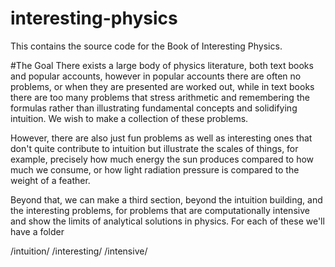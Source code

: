 # interesting-physics
This contains the source code for the Book of Interesting Physics.


#The Goal
There exists a large body of physics literature, both text books and 
popular accounts, however in popular accounts there are often no problems,
or when they are presented are worked out, while in text books there 
are too many problems that stress arithmetic and remembering the formulas
rather than illustrating fundamental concepts and solidifying intuition.
We wish to make a collection of these problems.

However, there are also just fun problems as well as interesting ones that
don't quite contribute to intuition but illustrate the scales of things,
for example, precisely how much energy the sun produces compared to how much
we consume, or how light radiation pressure is compared to the weight of a 
feather.

Beyond that, we can make a third section, beyond the intuition building, and 
the interesting problems, for problems that are computationally intensive 
and show the limits of analytical solutions in physics. For each of these we'll
have a folder

/intuition/
/interesting/
/intensive/



